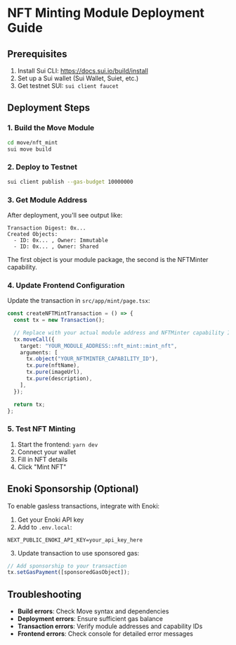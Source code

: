 # NFT Minting Module Deployment Guide

## Prerequisites

1. Install Sui CLI: https://docs.sui.io/build/install
2. Set up a Sui wallet (Sui Wallet, Suiet, etc.)
3. Get testnet SUI: `sui client faucet`

## Deployment Steps

### 1. Build the Move Module

```bash
cd move/nft_mint
sui move build
```

### 2. Deploy to Testnet

```bash
sui client publish --gas-budget 10000000
```

### 3. Get Module Address

After deployment, you'll see output like:

```
Transaction Digest: 0x...
Created Objects:
  - ID: 0x... , Owner: Immutable
  - ID: 0x... , Owner: Shared
```

The first object is your module package, the second is the NFTMinter capability.

### 4. Update Frontend Configuration

Update the transaction in `src/app/mint/page.tsx`:

```typescript
const createNFTMintTransaction = () => {
  const tx = new Transaction();

  // Replace with your actual module address and NFTMinter capability ID
  tx.moveCall({
    target: "YOUR_MODULE_ADDRESS::nft_mint::mint_nft",
    arguments: [
      tx.object("YOUR_NFTMINTER_CAPABILITY_ID"),
      tx.pure(nftName),
      tx.pure(imageUrl),
      tx.pure(description),
    ],
  });

  return tx;
};
```

### 5. Test NFT Minting

1. Start the frontend: `yarn dev`
2. Connect your wallet
3. Fill in NFT details
4. Click "Mint NFT"

## Enoki Sponsorship (Optional)

To enable gasless transactions, integrate with Enoki:

1. Get your Enoki API key
2. Add to `.env.local`:

```
NEXT_PUBLIC_ENOKI_API_KEY=your_api_key_here
```

3. Update transaction to use sponsored gas:

```typescript
// Add sponsorship to your transaction
tx.setGasPayment([sponsoredGasObject]);
```

## Troubleshooting

- **Build errors**: Check Move syntax and dependencies
- **Deployment errors**: Ensure sufficient gas balance
- **Transaction errors**: Verify module addresses and capability IDs
- **Frontend errors**: Check console for detailed error messages
